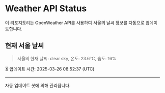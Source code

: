 
# Weather API Status

이 리포지토리는 OpenWeather API를 사용하여 서울의 날씨 정보를 자동으로 업데이트합니다.

## 현재 서울 날씨
> 서울의 현재 날씨: clear sky, 온도: 23.6°C, 습도: 16%

⏳ 업데이트 시간: 2025-03-26 08:52:37 (UTC)

---
자동 업데이트 봇에 의해 관리됩니다.
